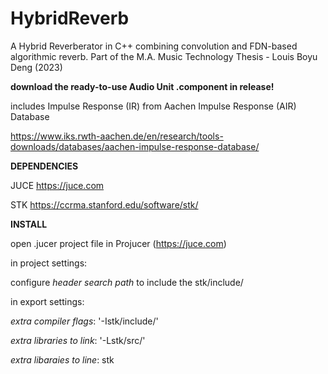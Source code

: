 # HybridReverb
A Hybrid Reverberator in C++ combining convolution and FDN-based algorithmic reverb. Part of the M.A. Music Technology Thesis - Louis Boyu Deng (2023)

**download the ready-to-use Audio Unit .component in release!**





includes Impulse Response (IR) from Aachen Impulse Response (AIR) Database

https://www.iks.rwth-aachen.de/en/research/tools-downloads/databases/aachen-impulse-response-database/


**DEPENDENCIES**

JUCE   https://juce.com

STK    https://ccrma.stanford.edu/software/stk/


**INSTALL**

open .jucer project file in Projucer (https://juce.com)

in project settings: 

  configure _header search path_ to include the stk/include/
  
in export settings: 

  _extra compiler flags_:          '-Istk/include/'
  
  _extra libraries to link_:       '-Lstk/src/'
  
  _extra libaraies to line_:       stk
  

